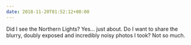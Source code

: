 ```yaml
---
date: 2018-11-20T01:52:12+00:00
---
```

Did I see the Northern Lights? Yes… just about. Do I want to share the blurry, doubly exposed and incredibly noisy photos I took? Not so much.
